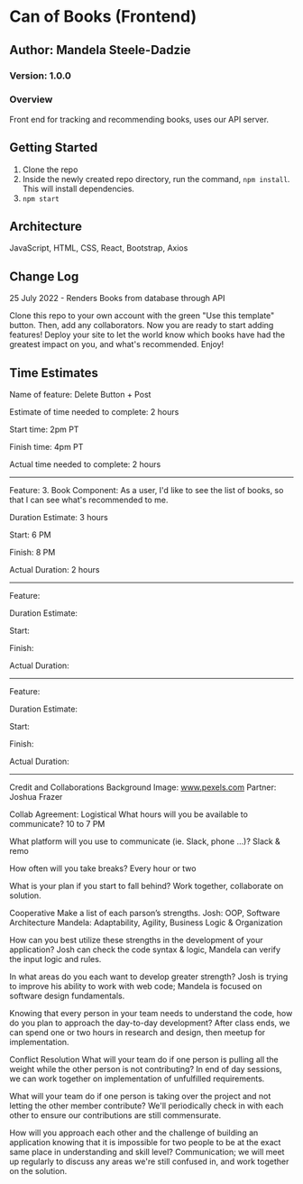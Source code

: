 # Can of Books (Frontend)
## Author: Mandela Steele-Dadzie
### Version: 1.0.0

### Overview
Front end for tracking and recommending books, uses our API server.

## Getting Started
1. Clone the repo
2. Inside the newly created repo directory, run the command, `npm install`. This will install dependencies.
3. `npm start`

## Architecture
JavaScript, HTML, CSS, React, Bootstrap, Axios

## Change Log
25 July 2022 - Renders Books from database through API

Clone this repo to your own account with the green "Use this template" button. Then, add any collaborators. Now you are ready to start adding features! Deploy your site to let the world know which books have had the greatest impact on you, and what's recommended. Enjoy!

## Time Estimates

Name of feature: Delete Button + Post

Estimate of time needed to complete: 2 hours

Start time: 2pm PT

Finish time: 4pm PT

Actual time needed to complete: 2 hours

---

Feature: 3. Book Component: As a user, I'd like to see the list of books, so that I can see what's recommended to me.

Duration Estimate: 3 hours

Start: 6 PM

Finish: 8 PM

Actual Duration: 2 hours

---

Feature:

Duration Estimate:

Start:

Finish:

Actual Duration:

---

Feature:

Duration Estimate:

Start:

Finish:

Actual Duration:

---

Credit and Collaborations
Background Image: www.pexels.com
Partner: Joshua Frazer

Collab Agreement:
Logistical
What hours will you be available to communicate?
10 to 7 PM

What platform will you use to communicate (ie. Slack, phone …)?
Slack & remo

How often will you take breaks?
Every hour or two

What is your plan if you start to fall behind?
Work together, collaborate on solution.

Cooperative
Make a list of each parson’s strengths.
Josh: OOP, Software Architecture Mandela: Adaptability, Agility, Business Logic & Organization

How can you best utilize these strengths in the development of your application?
Josh can check the code syntax & logic, Mandela can verify the input logic and rules.

In what areas do you each want to develop greater strength?
Josh is trying to improve his ability to work with web code; Mandela is focused on software design fundamentals.

Knowing that every person in your team needs to understand the code, how do you plan to approach the day-to-day development?
After class ends, we can spend one or two hours in research and design, then meetup for implementation.

Conflict Resolution
What will your team do if one person is pulling all the weight while the other person is not contributing?
In end of day sessions, we can work together on implementation of unfulfilled requirements.

What will your team do if one person is taking over the project and not letting the other member contribute?
We'll periodically check in with each other to ensure our contributions are still commensurate.

How will you approach each other and the challenge of building an application knowing that it is impossible for two people to be at the exact same place in understanding and skill level?
Communication; we will meet up regularly to discuss any areas we're still confused in, and work together on the solution.
